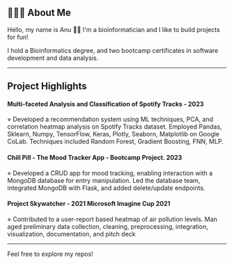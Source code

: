 ## 👩🏻‍💻 About Me

Hello, my name is Anu 👋🏻 
I'm a bioinformatician and I like to build projects for fun!

I hold a Bioinformatics degree, and two bootcamp certificates in software development and data analysis. 

---
## Project Highlights

#### Multi-faceted Analysis and Classification of Spotify Tracks - 2023
⋄ Developed a recommendation system using ML techniques, PCA, and
correlation heatmap analysis on Spotify Tracks dataset. Employed Pandas,
Sklearn, Numpy, TensorFlow, Keras, Plotly, Seaborn, Matplotlib on Google
CoLab. Techniques included Random Forest, Gradient Boosting, FNN, MLP.

#### Chill Pill - The Mood Tracker App - Bootcamp Project. 2023
⋄ Developed a CRUD app for mood tracking, enabling interaction with a MongoDB database for entry manipulation. Led the database team, integrated
MongoDB with Flask, and added delete/update endpoints.

#### Project Skywatcher - 2021 Microsoft Imagine Cup 2021
⋄ Contributed to a user-report based heatmap of air pollution levels. Man
aged preliminary data collection, cleaning, preprocessing, integration, visualization, documentation, and pitch deck

---

Feel free to explore my repos!

